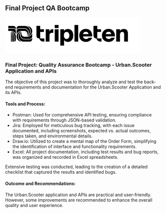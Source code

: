 ## Final Project QA Bootcamp
  <img src="Imagens\Logo-Tripleten.png">
  
### Final Project: Quality Assurance Bootcamp - Urban.Scooter Application and APIs
The objective of this project was to thoroughly analyze and test the back-end requirements and documentation for the Urban.Scooter Application and its APIs. 

#### Tools and Process:
- Postman: Used for comprehensive API testing, ensuring compliance with requirements through JSON-based validation.
- Jira: Employed for meticulous bug tracking, with each issue documented, including screenshots, expected vs. actual outcomes, steps taken, and environmental details.
- Draw.io: Utilized to create a mental map of the Order Form, simplifying the identification of interface and functionality requirements.
- Excel: All project documentation, including test results and bug reports, was organized and recorded in Excel spreadsheets.

Extensive testing was conducted, leading to the creation of a detailed checklist that captured the results and identified bugs.

#### Outcome and Recommendations:
The Urban.Scooter application and APIs are practical and user-friendly. However, some improvements are recommended to enhance the overall quality and user experience.
